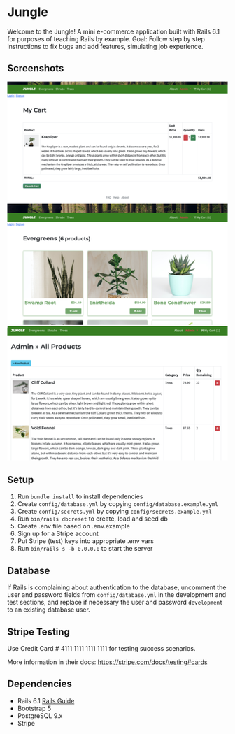 # Jungle

Welcome to the Jungle! A mini e-commerce application built with Rails 6.1 for purposes of teaching Rails by example. 
Goal: Follow step by step instructions to fix bugs and add features, simulating job experience.

## Screenshots

![Image of items in cart](https://github.com/Lilymayh/jungle-rails/blob/master/docs/cart.png?raw=true)
![Image of evergreens category](https://github.com/Lilymayh/jungle-rails/blob/master/docs/category.png?raw=true)
!["Add products in admin"](https://github.com/Lilymayh/jungle-rails/blob/master/docs/admin_products.png?raw=true)

## Setup

1. Run `bundle install` to install dependencies
2. Create `config/database.yml` by copying `config/database.example.yml`
3. Create `config/secrets.yml` by copying `config/secrets.example.yml`
4. Run `bin/rails db:reset` to create, load and seed db
5. Create .env file based on .env.example
6. Sign up for a Stripe account
7. Put Stripe (test) keys into appropriate .env vars
8. Run `bin/rails s -b 0.0.0.0` to start the server

## Database

If Rails is complaining about authentication to the database, uncomment the user and password fields from `config/database.yml` in the development and test sections, and replace if necessary the user and password `development` to an existing database user.

## Stripe Testing

Use Credit Card # 4111 1111 1111 1111 for testing success scenarios.

More information in their docs: <https://stripe.com/docs/testing#cards>

## Dependencies

- Rails 6.1 [Rails Guide](http://guides.rubyonrails.org/v6.1/)
- Bootstrap 5
- PostgreSQL 9.x
- Stripe
